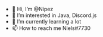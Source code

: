 - 👋 Hi, I’m @Nipez
- 👀 I’m interested in Java, Discord.js
- 🌱 I’m currently learning a lot
- 📫 How to reach me Niels#7730
